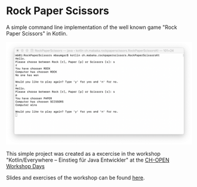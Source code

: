 # Rock Paper Scissors
A simple command line implementation of the well known game "Rock Paper Scissors" in Kotlin.

![Screenshot](Screenshot.png)

This simple project was created as a excercise in the workshop "Kotlin/Everywhere – Einstieg für Java Entwickler" at the [CH-OPEN](https://www.ch-open.ch/) [Workshop Days](https://workshoptage.ch/)

Slides and exercises of the workshop can be found [here](https://gitlab.com/nxt/public/kotlin/documentation/-/releases).
